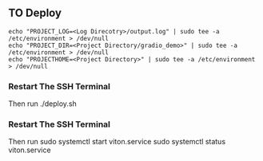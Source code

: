 ## TO Deploy
```
echo "PROJECT_LOG=<Log Direcotry>/output.log" | sudo tee -a /etc/environment > /dev/null
echo "PROJECT_DIR=<Project Directory/gradio_demo>" | sudo tee -a /etc/environment > /dev/null
echo "PROJECTHOME=<Project Directory>" | sudo tee -a /etc/environment > /dev/null
```
### Restart The SSH Terminal

Then run
./deploy.sh

### Restart The SSH Terminal
Then run
sudo systemctl start viton.service
sudo systemctl status viton.service

